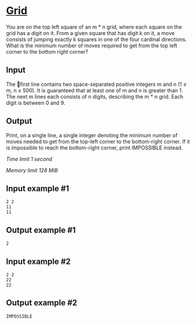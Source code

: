 # [Grid](https://www.e-olymp.com/en/problems/8195)

You are on the top left square of an m * n grid, where each square on the grid has a digit on it. From a given square that has digit k on it, a move consists of jumping exactly k squares in one of the four cardinal directions. What is the minimum number of moves required to get from the top left corner to the bottom right corner?

## Input

The first line contains two space-separated positive integers m and n (1 ≤ m, n ≤ 500). It is guaranteed that at least one of m and n is greater than 1. The next m lines each consists of n digits, describing the m * n grid. Each digit is between 0 and 9.

## Output

Print, on a single line, a single integer denoting the minimum number of moves needed to get from the top-left corner to the bottom-right corner. If it is impossible to reach the bottom-right corner, print IMPOSSIBLE instead.

_Time limit 1 second_

_Memory limit 128 MiB_

## Input example #1
```
2 2
11
11
```

## Output example #1
```
2
```

## Input example #2
```
2 2
22
22
```

## Output example #2
```
IMPOSSIBLE
```
